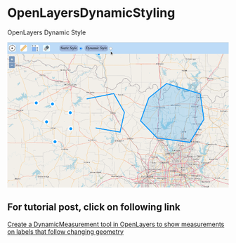 # OpenLayersDynamicStyling
OpenLayers Dynamic Style

![Dynamic Style](OpenLayersDynamicStyle.gif)

## For tutorial post, click on following link<br/>
[Create a DynamicMeasurement tool in OpenLayers to show measurements on labels that follow changing geometry](https://spatial-dev.guru/2021/09/05/create-a-dynamicmeasurement-tool-in-openlayers-to-show-measurements-on-labels-that-follows-2/"")
